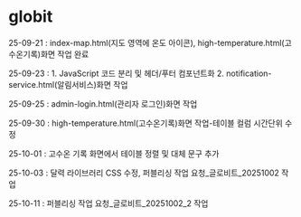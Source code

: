 # globit

25-09-21 : index-map.html(지도 영역에 온도 아이콘), high-temperature.html(고수온기록)화면 작업 완료

25-09-23 : 1. JavaScript 코드 분리 및 헤더/푸터 컴포넌트화
           2. notification-service.html(알림서비스)화면 작업

25-09-25 : admin-login.html(관리자 로그인)화면 작업

25-09-30 : high-temperature.html(고수온기록)화면 작업-테이블 컬럼 시간단위 수정

25-10-01 : 고수온 기록 화면에서 테이블 정렬 및 대체 문구 추가

25-10-03 : 달력 라이브러리 CSS 수정, 퍼블리싱 작업 요청_글로비트_20251002 작업

25-10-11 : 퍼블리싱 작업 요청_글로비트_20251002_2 작업 
